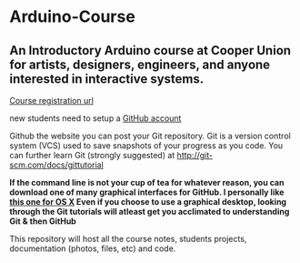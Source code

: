 <h1> Arduino-Course</h1>
<h2>An Introductory Arduino course at Cooper Union for artists, designers, engineers, and anyone interested in interactive systems.</h2>

<a href="http://cooperunion.augusoft.net/index.cfm?method=ClassInfo.ClassInformation&int_class_id=2734&int_category_id=0&int_sub_category_id=0">Course registration url</a>


new students need to setup a <a href="https://www.google.com/url?sa=t&rct=j&q=&esrc=s&source=web&cd=1&cad=rja&uact=8&ved=0CB4QFjAA&url=https%3A%2F%2Fgithub.com%2Fjoin&ei=PynMVIi6EsyqgwSMoIK4BA&usg=AFQjCNF6nezHQWX1hKwEFQVYRrUheS9_Ig&sig2=jHsAOLop8Tc02Eeskq3XjQ">GitHub account</a> 

Github the website you can post your Git repository. Git is a version control system (VCS) used to save snapshots of your progress as you code. You can further learn Git (strongly suggested) at <a href="http://git-scm.com/docs/gittutorial">http://git-scm.com/docs/gittutorial</a>  

<b> If the command line is not your cup of tea for whatever reason, you can download one of many graphical interfaces for GitHub. I personally like <a href="https://mac.github.com/">this one for OS X</a> Even if you choose to use a graphical desktop, looking through the Git tutorials will atleast get you acclimated to understanding Git & then GitHub</b>

This repository will host all the course notes, students projects,  documentation (photos, files, etc) and code. 